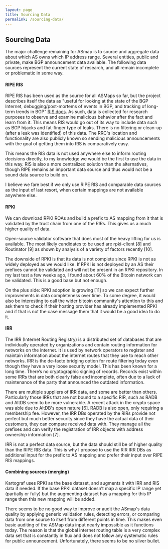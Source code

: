 ```yaml
---
layout: page
title: Sourcing Data
permalink: /sourcing-data/
---
```


## Sourcing Data

The major challenge remaining for ASmap is to source and aggregate data about which AS owns which IP address range. Several entities, public and private, make BGP announcement data available. The following data sources represent the current state of research, and all remain incomplete or problematic in some way.

#### RIPE RIS

RIPE RIS has been used as the source for all ASMaps so far, but the project describes itself the data as "useful for looking at the state of the BGP Internet, debugging/post-mortems of events in BGP, and tracking of long-term trends in BGP" [RIS docs](https://ris.ripe.net/docs/mrt/). As such, data is collected for research purposes to observe and examine malicious behavior after the fact and learn from it. This means RIS would go out of its way to include data such as BGP hijacks and fat-finger type of leaks. There is no filtering or clean-up (after a leak was identified) of this data. The RRC's location and functionality are also publicly known so sending malicious announcements with the goal of getting them into RIS is comparatively easy.

This means the RIS data is not used anywhere else to inform routing decisions directly, to my knowledge we would be the first to use the data in this way. RIS is also a more centralized solution than the alternatives, though RIPE remains an important data source and thus would not be a sound data source to build on.

I believe we fare best if we only use RIPE RIS and comparable data sources as the input of last resort, when certain mappings are not available anywhere else.

#### RPKI

We can download RPKI ROAs and build a prefix to AS mapping from it that is validated by the trust chain from one of the RIRs. This gives us a much higher quality of data.

Open-source validator software that does most of the heavy lifting for us is available. The most likely candidates to be used are rpki-client [8] and Routinator [9] as shown by analysis of a variety of factors recently [10].

The downside of RPKI is that its data is not complete since RPKI is not as widely deployed as we would like. If RPKI is not deployed by an AS their prefixes cannot be validated and will not be present in an RPKI repository. In my last test a few weeks ago, I found about 60% of the Bitcoin network can be validated. This is a good base but not enough.

On the plus side: RPKI adoption is growing [11] so we can expect further improvements in data completeness over time. To some degree, it would also be interesting to call the wider bitcoin community's attention to this and ask them to check if their hosting provider has already implemented RPKI and if that is not the case message them that it would be a good idea to do it.

#### IRR

The IRR (Internet Routing Registry) is a distributed set of databases that are individually operated by organizations and contain routing information for networks on the internet. It is used by network operators to register and maintain information about the internet routes that they use to reach other networks. IRR is the de-facto bridging option for route filtering today even though they have a very loose security model. This has been known for a long time. There’s no cryptographic signing of records. Records exist within some IRRs that are both clearly false and incomplete, often due to a lack of maintenance of the party that announced the outdated information.

There are multiple suppliers of IRR data, and some are better than others. Particularly those IRRs that are not bound to a specific RIR, such as RADB and AltDB seem to be more vulnerable. A recent attack in the crypto space was able due to AltDB's open nature [6]. RADB is also open, only requiring a membership fee. However, the IRR DBs operated by the RIRs provide not perfect but much better security since they have the actual data of their customers, they can compare received data with. They manage all the prefixes and can verify the registration of IRR objects with address ownership information [7].

IRR is not a perfect data source, but the data should still be of higher quality than the RIPE RIS data. This is why I propose to use the RIR IRR DBs as additional input for the prefix to AS mapping and prefer their input over RIPE RIS mappings.

#### Combining sources (merging)

Kartograf uses RPKI as the base dataset, and augments it with IRR and RIS data if needed. If the base RPKI dataset doesn’t map a specific IP range yet (partially or fully) but the augmenting dataset has a mapping for this IP range then this new mapping will be added.

There seems to be no good way to improve or audit the ASmap's data quality by applying generic validation rules, detecting errors, or comparing data from one source to itself from different points in time. This makes even basic auditing of the ASMap data input nearly impossible as it functions today. The reason is that the global internet routing table is a very complex data set that is constantly in flux and does not follow any systematic rules for public announcement. Unfortunately, there seems to be no silver bullet.

